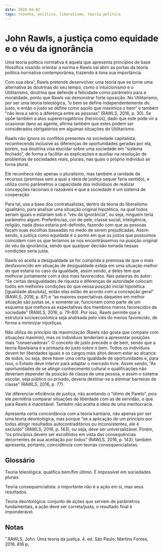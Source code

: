 ```yaml
---
date: 2020-04-02
tags: resenha, política, liberalismo, teoria política
---
```


# John Rawls, a justiça como equidade e o véu da ignorância

Uma teoria política normativa é aquela que apresenta princípios de base filosófica visando orientar a norma e Rawls vai abrir as portas da teoria política normativa contemporânea, trazendo à tona sua importância.

Com sua obra¹, Rawls pretende desenvolver uma teoria que se torne uma alternativa às doutrinas do seu tempo, como o intuicionismo e o Utilitarismo, doutrina que defende a felicidade como parâmetro para a moralidade, ponto que Rawls vai demonstrar forte oposição. No Utilitarismo, por ser uma teoria teleológica, “o bem se define independentemente do justo, e então o justo se define como aquilo que maximiza o bem” e também “não leva a sério a diferença entre as pessoas” (RAWLS, 2016, p. 30). Se opõe também a atos supererrogatórios (heroicos), dado que este pode vir a ocasionar dano ao agente, afirma também que estes podem ser considerados obrigatórios em algumas situações do Utilitarismo.

Rawls não ignora os conflitos presentes na sociedade capitalista, reconhecendo inclusive as diferenças de oportunidades geradas por ela, porém, sua doutrina visa elucidar sobre uma sociedade em “sistema fechado”, de forma a facilitar as explicações e auxiliar na resolução de problemas de sociedades reais, plurais, nas quais o próprio indivíduo se torna plural.

Ele reconhece não apenas o pluralismo, mas também a raridade de recursos (premissa sem a qual a ideia de justiça sequer faria sentido), e utiliza como parâmetros a capacidade dos indivíduos de realizar concepções racionais e razoáveis e que a sociedade é um sistema de cooperação

Para tal, usa a base dos contratualistas, dentro da teoria do liberalismo igualitário, para analisar uma situação original hipotética, na qual todos seriam iguais e estariam sob o “véu da ignorância”, ou seja, ninguém teria parâmetro algum. Preferências, cor de pele, classe social, inteligência, religião, nada disso estaria pré-definido, fazendo com que as pessoas façam suas escolhas baseadas no medo de serem prejudicadas. Assim sendo, a justiça como equidade é o ponto em que os juízos que possuímos coincidem com os que teríamos se nos encontrássemos na posição original do véu da ignorância, sendo que qualquer decisão tomada nessas condições seria justa.

Rawls só aceita a desigualdade se for cumprida a premissa de que o mais desfavorecido em situação de desigualdade esteja em uma situação melhor do que estaria no caso da igualdade, assim sendo, a deles tem que melhorar juntamente com a dos mais favorecidos. Nas palavras do autor: “Se certas desigualdades de riqueza e diferenças de autoridade colocam todos em melhores condições do que nessa posição inicial hipotética [igualdade absoluta], então elas estão de acordo com a concepção geral” (RAWLS, 2016, p. 67) e “as maiores expectativas daqueles em melhor situação são justas se, e somente se, funcionam como parte de um esquema que melhora as expectativas dos membros menos favorecidos da sociedade” (RAWLS, 2016, p. 79-80). Por isso, Rawls permite que a estrutura socioeconômica seja analisada pelo viés do menos favorecido, de forma a minimizar injustiças.

Não utiliza do princípio da maximização (Rawls não gosta que compare com situações maximin), mas os indivíduos tenderiam a apresentar posições mais “conservadoras”. O conceito de justo precede o de bem, sendo que a teoria Rawlsiana é a primazia do justo sobre o bem. Todos os indivíduos devem ter liberdades iguais e os cargos mais altos devem estar ao alcance de todos, ou seja, deve haver uma certa igualdade de oportunidades e, para isso, o Estado deve intervir para adaptar o mercado livre. Assim sendo, “As oportunidades de se atingir conhecimento cultural e qualificações não deveriam depender da posição de classe de uma pessoa, e assim o sistema escolar, seja público ou privado, deveria destinar-se a eliminar barreiras de classe” (RAWLS, 2016, p. 77).

Vai diferenciar eficiência de justiça, não aceitando o “ótimo de Pareto”, pois ele permitiria comparar situações de liberdade com as de servidão, o que para Rawls é inaceitável. Também não aceita a ideia de uma meritocracia.

Apresenta certa concordância com a teoria kantiana, não apenas por ser uma teoria deontológica, mas porque “se a aplicação de um princípio por todos atingir resultados autocontraditórios ou inconsistentes, ele é excluído” (RAWLS, 2016, p. 143), ou seja, deve ser universalizável. Porém, “os princípios devem ser escolhidos em vista das consequências decorrentes de sua aceitação por todos” (RAWLS, 2016, p. 143), também apresenta, portanto, coincidência com teorias consequencialistas.

## Glossário
Teoria teleológica: qualifica bem/fim último. É impossível em sociedades plurais

Teoria consequencialista: o importante não é a ação em si, mas seus resultados.

Teoria deontológica: conjunto de ações que servem de parâmetros fundamentais, a ação deve ser correta/justa, o resultado final é imponderável.

## Notas
¹ RAWLS, John. Uma teoria da justiça. 4. ed. São Paulo: Martins Fontes, 2016. 816 p.
